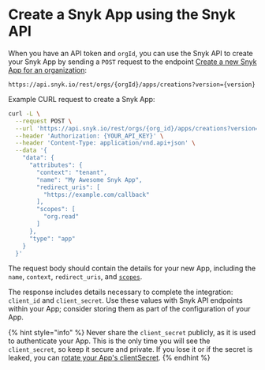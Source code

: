 # Create a Snyk App using the Snyk API

When you have an API token and `orgId`, you can use the Snyk API to create your Snyk App by sending a `POST` request to the endpoint [Create a new Snyk App for an organization](https://docs.snyk.io/snyk-api/reference/apps#orgs-org_id-apps-creations):

```
https://api.snyk.io/rest/orgs/{orgId}/apps/creations?version={version}
```

Example CURL request to create a Snyk App:

```bash
curl -L \
  --request POST \
  --url 'https://api.snyk.io/rest/orgs/{org_id}/apps/creations?version=2024-10-15' \
  --header 'Authorization: {YOUR_API_KEY}' \
  --header 'Content-Type: application/vnd.api+json' \
  --data '{
    "data": {
      "attributes": {
        "context": "tenant",
        "name": "My Awesome Snyk App",
        "redirect_uris": [
          "https://example.com/callback"
        ],
        "scopes": [
          "org.read"
        ]
      },
      "type": "app"
    }
  }'
```

The request body should contain the details for your new App, including the `name`, `context`, `redirect_uris`, and [`scopes`](scopes-to-request.md).

The response includes details necessary to complete the integration: `client_id` and `client_secret`. Use these values with Snyk API endpoints within your App; consider storing them as part of the configuration of your App.

{% hint style="info" %}
Never share the `client_secret` publicly, as it is used to authenticate your App. This is the only time you will see the `client_secret`, so keep it secure and private. If you lose it or if the secret is leaked, you can [rotate your App's clientSecret](manage-app-details.md#rotate-app-clientsecret).
{% endhint %}
